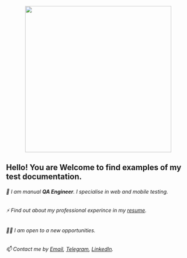 <div id="header" align="center">
  <img src="https://media.giphy.com/media/v1.Y2lkPTc5MGI3NjExY2c3dDRhd2Rxa3R1Ync4NWc5cnp5M25jbmVrdzhvOTZzY3AzYzU4dyZlcD12MV9pbnRlcm5hbF9naWZfYnlfaWQmY3Q9Zw/5r5J4JD9miis/giphy.gif" width="400"/>
</div>



## Hello! You are Welcome to find examples of my test documentation.

###### 🔭 I am manual ***QA Engineer***. I specialise in web and mobile testing.
###### ⚡ Find out about my professional experince in my [resume](https://drive.google.com/file/d/1o0UGJ8Y1TdLftkJn7deIs6JmDLrLwOMc/view).
###### :woman_technologist: I am open to a new opportunities.
###### 📫 Contact me by [Email](mailto:alenazavadzich@yahoo.com), [Telegram](https://t.me/alenazavadzich), [LinkedIn](https://www.linkedin.com/in/alena-zavadzich/).



<!--
**alenazavadzich/alenazavadzich** is a ✨ _special_ ✨ repository because its `README.md` (this file) appears on your GitHub profile.

Here are some ideas to get you started:

- 🔭 I’m currently working on ...
- 🌱 I’m currently learning ...
- 👯 I’m looking to collaborate on ...
- 🤔 I’m looking for help with ...
- 💬 Ask me about ...
- 📫 How to reach me: ...
- 😄 Pronouns: ...
- ⚡ Fun fact: ...
-->
